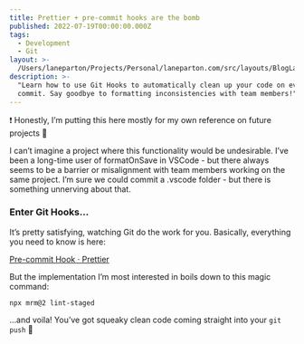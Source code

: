 ```yaml
---
title: Prettier + pre-commit hooks are the bomb
published: 2022-07-19T00:00:00.000Z
tags:
  - Development
  - Git
layout: >-
  /Users/laneparton/Projects/Personal/laneparton.com/src/layouts/BlogLayout.astro
description: >-
  "Learn how to use Git Hooks to automatically clean up your code on every
  commit. Say goodbye to formatting inconsistencies with team members!"
---
```


<aside>
❗ Honestly, I’m putting this here mostly for my own reference on future projects 🙂

</aside>

I can’t imagine a project where this functionality would be undesirable. I’ve been a long-time user of formatOnSave in VSCode - but there always seems to be a barrier or misalignment with team members working on the same project. I’m sure we could commit a .vscode folder - but there is something unnerving about that.

### Enter Git Hooks…

It’s pretty satisfying, watching Git do the work for you. Basically, everything you need to know is here:

[Pre-commit Hook · Prettier](https://prettier.io/docs/en/precommit.html)

But the implementation I’m most interested in boils down to this magic command:

```
npx mrm@2 lint-staged
```

…and voila! You’ve got squeaky clean code coming straight into your `git push` 🎉
